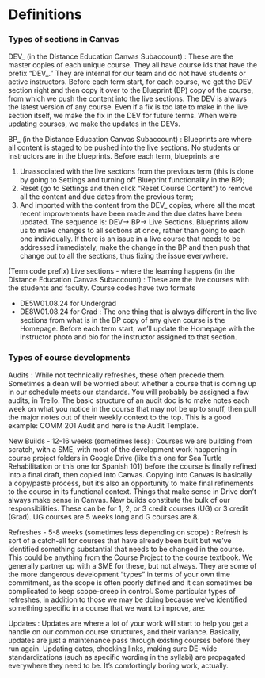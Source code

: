 # Definitions

### Types of sections in Canvas

DEV_ (in the Distance Education Canvas Subaccount)
: These are the master copies of each unique course. They all have course ids that have the prefix “DEV_.” They are internal for our team and do not have students or active instructors. Before each term start, for each course, we get the DEV section right and then copy it over to the Blueprint (BP) copy of the course, from which we push the content into the live sections. The DEV is always the latest version of any course. Even if a fix is too late to make in the live section itself, we make the fix in the DEV for future terms. When we’re updating courses, we make the updates in the DEVs.

BP_ (in the Distance Education Canvas Subaccount)
: Blueprints are where all content is staged to be pushed into the live sections. No students or instructors are in the blueprints. Before each term, blueprints are
1) Unassociated with the live sections from the previous term (this is done by going to Settings and turning off Blueprint functionality in the BP);
2) Reset (go to Settings and then click “Reset Course Content”) to remove all the content and due dates from the previous term;
3) And imported with the content from the DEV_ copies, where all the most recent improvements have been made and the due dates have been updated.
   The sequence is: DEV-> BP-> Live Sections. Blueprints allow us to make changes to all sections at once, rather than going to each one individually. If there is an issue in a live course that needs to be addressed immediately, make the change in the BP and then push that change out to all the sections, thus fixing the issue everywhere.

(Term code prefix) Live sections - where the learning happens (in the Distance Education Canvas Subaccount)
: These are the live courses with the students and faculty. Course codes have two formats
- DE5W01.08.24 for Undergrad
- DE8W01.08.24 for Grad
  : The one thing that is always different in the live sections from what is in the BP copy of any given course is the Homepage. Before each term start, we’ll update the Homepage with the instructor photo and bio for the instructor assigned to that section.

### Types of course developments

Audits
: While not technically refreshes, these often precede them. Sometimes a dean will be worried about whether a course that is coming up in our schedule meets our standards. You will probably be assigned a few audits, in Trello. The basic structure of an audit doc is to make notes each week on what you notice in the course that may not be up to snuff, then pull the major notes out of their weekly context to the top. This is a good example: COMM 201 Audit and here is the Audit Template.

New Builds - 12-16 weeks (sometimes less)
: Courses we are building from scratch, with a SME, with most of the development work happening in course project folders in Google Drive (like this one for Sea Turtle Rehabilitation or this one for Spanish 101) before the course is finally refined into a final draft, then copied into Canvas. Copying into Canvas is basically a copy/paste process, but it’s also an opportunity to make final refinements to the course in its functional context. Things that make sense in Drive don’t always make sense in Canvas. New builds constitute the bulk of our responsibilities. These can be for 1, 2, or 3 credit courses (UG) or 3 credit (Grad). UG courses are 5 weeks long and G courses are 8.

Refreshes - 5-8 weeks (sometimes less depending on scope)
: Refresh is sort of a catch-all for courses that have already been built but we’ve identified something substantial that needs to be changed in the course. This could be anything from the Course Project to the course textbook. We generally partner up with a SME for these, but not always. They are some of the more dangerous development “types” in terms of your own time commitment, as the scope is often poorly defined and it can sometimes be complicated to keep scope-creep in control. Some particular types of refreshes, in addition to those we may be doing because we’ve identified something specific in a course that we want to improve, are:

Updates
: Updates are where a lot of your work will start to help you get a handle on our common course structures, and their variance. Basically, updates are just a maintenance pass through existing courses before they run again. Updating dates, checking links, making sure DE-wide standardizations (such as specific wording in the syllabi) are propagated everywhere they need to be. It’s comfortingly boring work, actually. 
